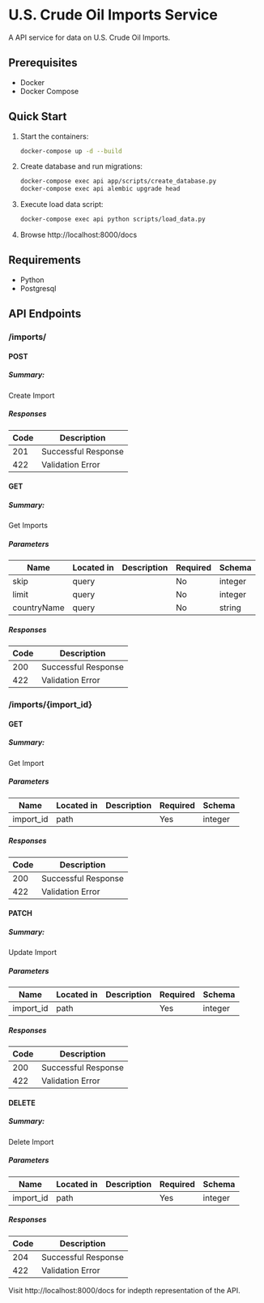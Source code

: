 # U.S. Crude Oil Imports Service

A API service for data on U.S. Crude Oil Imports.

## Prerequisites

- Docker
- Docker Compose

## Quick Start

1. Start the containers:

   ```bash
   docker-compose up -d --build
   ```

2. Create database and run migrations:
   ```bash
   docker-compose exec api app/scripts/create_database.py
   docker-compose exec api alembic upgrade head
   ```

3. Execute load data script:
   ```bash
   docker-compose exec api python scripts/load_data.py
   ```

4. Browse http://localhost:8000/docs


## Requirements
- Python
- Postgresql


## API Endpoints


### /imports/

#### POST
##### Summary:

Create Import

##### Responses

| Code | Description |
| ---- | ----------- |
| 201 | Successful Response |
| 422 | Validation Error |

#### GET
##### Summary:

Get Imports

##### Parameters

| Name | Located in | Description | Required | Schema |
| ---- | ---------- | ----------- | -------- | ---- |
| skip | query |  | No | integer |
| limit | query |  | No | integer |
| countryName | query |  | No | string |

##### Responses

| Code | Description |
| ---- | ----------- |
| 200 | Successful Response |
| 422 | Validation Error |

### /imports/{import_id}

#### GET
##### Summary:

Get Import

##### Parameters

| Name | Located in | Description | Required | Schema |
| ---- | ---------- | ----------- | -------- | ---- |
| import_id | path |  | Yes | integer |

##### Responses

| Code | Description |
| ---- | ----------- |
| 200 | Successful Response |
| 422 | Validation Error |

#### PATCH
##### Summary:

Update Import

##### Parameters

| Name | Located in | Description | Required | Schema |
| ---- | ---------- | ----------- | -------- | ---- |
| import_id | path |  | Yes | integer |

##### Responses

| Code | Description |
| ---- | ----------- |
| 200 | Successful Response |
| 422 | Validation Error |

#### DELETE
##### Summary:

Delete Import

##### Parameters

| Name | Located in | Description | Required | Schema |
| ---- | ---------- | ----------- | -------- | ---- |
| import_id | path |  | Yes | integer |

##### Responses

| Code | Description |
| ---- | ----------- |
| 204 | Successful Response |
| 422 | Validation Error |

Visit http://localhost:8000/docs for indepth representation of the API.
